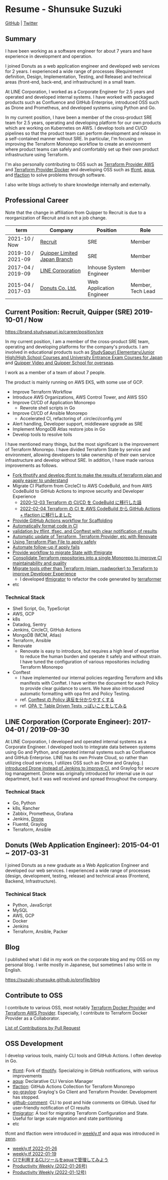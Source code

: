 # Resume - Shunsuke Suzuki

[GitHub](https://github.com/suzuki-shunsuke) | [Twitter](https://twitter.com/szkdash)

## Summary

I have been working as a software engineer for about 7 years and have experience in development and operation.

I joined Donuts as a web application engineer and developed web services for 2 years. I experienced a wide range of processes (Requirement definition, Design, Implementation, Testing, and Release) and technical areas (front-end, back-end, and infrastructure) in a small team.

At LINE Corporation, I worked as a Corporate Engineer for 2.5 years and operated and developed internal systems.
I have worked with packaged products such as Confluence and GitHub Enterprise, introduced OSS such as Drone and Prometheus, and developed systems using Python and Go.

In my current position, I have been a member of the cross-product SRE team for 2.5 years, operating and developing platform for our own products which are working on Kubernetes on AWS.
I develop tools and CI/CD pipelines so that the product team can perform development and release in a self-contained manner without SRE.
In particular, I'm focusing on improving the Terraform Monorepo workflow to create an environment where product teams can safely and comfortably set up their own product infrastructure using Terraform.

I'm also personally contributing to OSS such as [Terraform Provider AWS](https://github.com/hashicorp/terraform-provider-aws) and [Terraform Provider Docker](https://github.com/kreuzwerker/terraform-provider-docker) and developing OSS such as [tfcmt](https://github.com/suzuki-shunsuke/tfcmt), [aqua](https://aquaproj.github.io/), and [tfaction](https://github.com/suzuki-shunsuke/tfaction) to solve problems through software.

I also write blogs actively to share knowledge internally and externally.

## Professional Career

Note that the change in affiliation from Quipper to Recruit is due to a reorganization of Recruit and is not a job change.

term | Company | Position | Role
--- | --- | --- | ---
2021-10 / Now | [Recruit](https://www.recruit.co.jp/) | SRE | Member
2019-10 / 2021-09 | [Quipper Limited Japan Branch](https://www.quipper.com/) | SRE | Member
2017-04 / 2019-09 | [LINE Corporation](https://linecorp.com/en/) | Inhouse System Engineer | Member
2015-04 / 2017-03 | [Donuts Co. Ltd.](https://www.donuts.ne.jp/) | Web Application Engineer | Member, Tech Lead

## Current Position: Recruit, Quipper (SRE) 2019-10-01 / Now

https://brand.studysapuri.jp/career/position/sre

In my current position, I am a member of the cross-product SRE team, operating and developing platforms for the company's products.
I am involved in educational products such as [StudySapuri Elementary/Junior High/High School Courses and University Entrance Exam Courses for Japan](https://studysapuri.jp/) and [Quipper Video and Quipper School for overseas](https://www.quipper.com/).

I work as a member of a team of about 7 people.

The product is mainly running on AWS EKS, with some use of GCP.

* Improve Terraform Workflow
* Introduce AWS Organizations, AWS Control Tower, and AWS SSO
* Improve CI/CD of Application Monorepo
  * Rewrote shell scripts in Go
* Improve CI/CD of Ansible Monorepo
  * Accelerated CI, refactoring of .circleci/config.yml
* Alert handling, Developer support, middleware upgrade as SRE
* Implement MongoDB Atlas restore jobs in Go
* Develop tools to resolve toils

I have mentioned many things, but the most significant is the improvement of Terraform Monorepo.
I have divided Terraform State by service and environment, allowing developers to take ownership of their own service infrastructure and develop without SRE.
In addition, I have made various improvements as follows.

* [Fork tfnotify and develop tfcmt to make the results of terraform plan and apply easier to understand](https://zenn.dev/shunsuke_suzuki/articles/improve-terraform-cicd-with-tfcmt)
* Migrate CI Platform from CircleCI to AWS CodeBuild, and from AWS CodeBuild to GitHub Actions to improve security and Developer Experience
  * [2020-12-03 Terraform の CI/CD を CodeBuild に移行した話](https://blog.studysapuri.jp/entry/2020/12/03/080000)
  * [2022-02-04 Terraform の CI を AWS CodeBuild から GitHub Actions + tfaction に移行しました](https://blog.studysapuri.jp/entry/2022/02/04/080000)
* [Provide GitHub Actions workflow for Scaffolding](https://suzuki-shunsuke.github.io/tfaction/docs/feature/scaffold-working-dir)
* [Automatically format code in CI](https://suzuki-shunsuke.github.io/tfaction/docs/feature/auto-fix)
* [validation by tflint, tfsec, and Conftest with clear notification of results](https://suzuki-shunsuke.github.io/tfaction/docs/feature/linter)
* [Automatic update of Terraform, Terraform Provider, etc with Renovate](https://blog.studysapuri.jp/entry/2022/02/18/080000)
* [Using Terraform Plan File to apply safely](https://suzuki-shunsuke.github.io/tfaction/docs/feature/plan-file)
* [Automate follow-up if apply fails](https://suzuki-shunsuke.github.io/tfaction/docs/feature/follow-up-pr)
* [Provide workflow to migrate State with tfmigrate](https://suzuki-shunsuke.github.io/tfaction/docs/feature/tfmigrate)
* [Consolidate Terraform repositories into a single Monorepo to improve CI maintainability and quality](https://blog.studysapuri.jp/entry/2021/04/01/080000)
* [Migrate tools other than Terraform (miam, roadworker) to Terraform to improve Developer Experience](https://blog.studysapuri.jp/entry/2021/08/02/080000)
  * I developed [tfmigrator](https://github.com/tfmigrator/cli) to refactor the code generated by [terraformer](https://github.com/GoogleCloudPlatform/terraformer)
* etc

### Technical Stack

* Shell Script, Go, TypeScript
* AWS, GCP
* k8s
* Datadog, Sentry
* Jenkins, CircleCI, GitHub Actions
* MongoDB (MCM, Atlas)
* Terraform, Ansible
* Renovate
  * Renovate is easy to introduce, but requires a high level of expertise to reduce the human burden and operate it safely and without strain. I have tuned the configuration of various repositories including Terraform Monorepo
* Conftest
  * I have implemented our internal policies regarding Terraform and k8s manifests with Conftet. I have written the document for each Policy to provide clear guidance to users. We have also introduced automatic formatting with opa fmt and Policy Testing.
  * ref. [Conftest の Policy 違反を分かりやすくする](https://zenn.dev/shunsuke_suzuki/articles/improve-cicd-with-github-comment#conftest-%E3%81%AE-policy-%E9%81%95%E5%8F%8D%E3%82%92%E5%88%86%E3%81%8B%E3%82%8A%E3%82%84%E3%81%99%E3%81%8F%E3%81%99%E3%82%8B)
  * ref. [OPA で Table Driven Tests っぽいことをしてみる](https://techblog.szksh.cloud/opa-table-driven-test/)

## LINE Corporation (Corporate Engineer): 2017-04-01 / 2019-09-30

At LINE Corporation, I developed and operated internal systems as a Corporate Engineer.
I developed tools to integrate data between systems using Go and Python, and operated internal systems such as Confluence and GitHub Enterprise.
LINE has its own Private Cloud, so rather than utilizing cloud services, I utilizes OSS such as Drone and Graylog.
[I introduced Drone instead of Jenkins to improve CI](https://engineering.linecorp.com/ja/blog/detail/218/), and Graylog for secure log management.
Drone was originally introduced for internal use in our department, but it was well received and spread throughout the company.

### Technical Stack

* Go, Python
* k8s, Rancher
* Zabbix, Prometheus, Grafana
* Jenkins, [Drone](https://www.drone.io/)
* Fluentd, Graylog
* Terraform, Ansible

## Donuts (Web Application Engineer): 2015-04-01 ~ 2017-03-31

I joined Donuts as a new graduate as a Web Application Engineer and developed our web services.
I experienced a wide range of processes (design, development, testing, release) and technical areas (Frontend, Backend, Infrastructure).

### Techinical Stack

* Python, JavaScript
* MySQL
* AWS, GCP
* Docker
* Jenkins
* Terraform, Ansible, Packer

## Blog

I published what I did in my work on the corporate blog and my OSS on my personal blog.
I write mostly in Japanese, but sometimes I also write in English.

https://suzuki-shunsuke.github.io/profile/blog

## Contribute to OSS

I contribute to various OSS, most notably [Terraform Docker Provider](https://github.com/kreuzwerker/terraform-provider-docker) and [Terraform AWS Provider](https://github.com/hashicorp/terraform-provider-aws).
Especially, I contribute to Terraform Docker Provider as a Collaborator.

[List of Contributions by Pull Request](https://suzuki-shunsuke.github.io/profile/oss-contribution)

## OSS Development

I develop various tools, mainly CLI tools and GitHub Actions.
I often develop in Go.

* [tfcmt](https://github.com/suzuki-shunsuke/tfcmt): Fork of [tfnotify](https://github.com/mercari/tfnotify). Specializing in GitHub notifications, with various improvements
* [aqua](https://aquaproj.github.io/): Declarative CLI Version Manager
* [tfaction](https://github.com/suzuki-shunsuke/tfaction): GitHub Actions Collection for Terraform Monorepo
* [go-graylog](https://github.com/suzuki-shunsuke/go-graylog): Graylog's Go Client and Terraform Provider. Development has stopped.
* [github-comment](https://github.com/suzuki-shunsuke/github-comment): CLI to post and hide comments on GitHub. Used for user-friendly notification of CI results
* [tfmigrator](https://github.com/tfmigrator/cli): A tool for migrating Terraform Configuration and State. Useful for large scale migration and state partitioning
* etc

tfcmt and tfaction were introduced in [weekly.tf](https://weekly.tf/) and aqua was introduced in [zenn](https://zenn.dev/).

* [weekly.tf 2022-01-26](https://weekly.tf/issues/weekly-tf-issue-70-monorepos-platform-infra-team-terraform-scale-environment-as-code-995507)
* [weekly.tf 2022-01-19](https://weekly.tf/issues/weekly-tf-issue-69-tools-for-terraform-workflow-tfcmt-compost-trunk-tfnotify-multi-end-deploy-hcl2json-984084)
* [CIで利用するCLIツールをaquaで管理してみよう](https://zenn.dev/zoetro/articles/eee98d772c2483)
* [Productivity Weekly (2022-01-26号)](https://zenn.dev/korosuke613/articles/productivity-weekly-20220126)
* [Productivity Weekly (2022-01-12号)](https://zenn.dev/korosuke613/articles/productivity-weekly-20220112)

